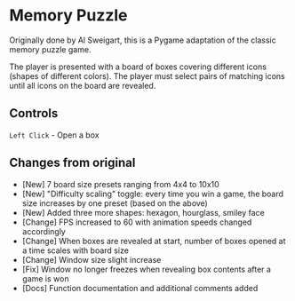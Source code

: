 # Memory Puzzle

Originally done by Al Sweigart, this is a Pygame adaptation of the classic memory puzzle game.

The player is presented with a board of boxes covering different icons (shapes of different colors). The player must select pairs of matching icons until all icons on the board are revealed.

## Controls

`Left Click` - Open a box

## Changes from original

- [New] 7 board size presets ranging from 4x4 to 10x10
- [New] "Difficulty scaling" toggle: every time you win a game, the board size increases by one preset (based on the above)
- [New] Added three more shapes: hexagon, hourglass, smiley face
- [Change] FPS increased to 60 with animation speeds changed accordingly
- [Change] When boxes are revealed at start, number of boxes opened at a time scales with board size
- [Change] Window size slight increase
- [Fix] Window no longer freezes when revealing box contents after a game is won
- [Docs] Function documentation and additional comments added
